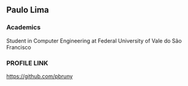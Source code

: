 ﻿## Paulo Lima

### Academics
Student in Computer Engineering at Federal University of Vale do São Francisco

### PROFILE LINK
https://github.com/pbruny